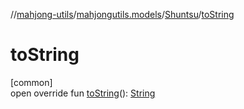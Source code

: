 //[mahjong-utils](../../../index.md)/[mahjongutils.models](../index.md)/[Shuntsu](index.md)/[toString](to-string.md)

# toString

[common]\
open override fun [toString](to-string.md)(): [String](https://kotlinlang.org/api/latest/jvm/stdlib/kotlin/-string/index.html)

